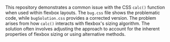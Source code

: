 This repository demonstrates a common issue with the CSS `calc()` function when used within flexbox layouts. The `bug.css` file shows the problematic code, while `bugSolution.css` provides a corrected version. The problem arises from how `calc()` interacts with flexbox's sizing algorithm. The solution often involves adjusting the approach to account for the inherent properties of flexbox sizing or using alternative methods.